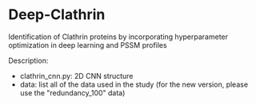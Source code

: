 # Deep-Clathrin
Identification of Clathrin proteins by incorporating hyperparameter optimization in deep learning and PSSM profiles

Description:
- clathrin_cnn.py: 2D CNN structure
- data: list all of the data used in the study
(for the new version, please use the "redundancy_100" data)
